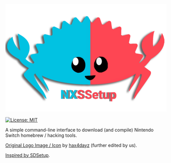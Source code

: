 ![NXSSetup Logo](https://raw.githubusercontent.com/oojmed/NXSSetup/master/logo/edited.png)

[![License: MIT](https://img.shields.io/badge/License-MIT-blue.svg)](https://choosealicense.com/licenses/mit/l)

A simple command-line interface to download (and compile) Nintendo Switch homebrew / hacking tools.

[Original Logo Image / Icon](https://github.com/oojmed/NXSSetup/blob/master/logo/original.png) by [hax4dayz](https://github.com/hax4dazy) (further edited by us).

[Inspired by SDSetup](https://github.com/noahc3/SDSetup).
